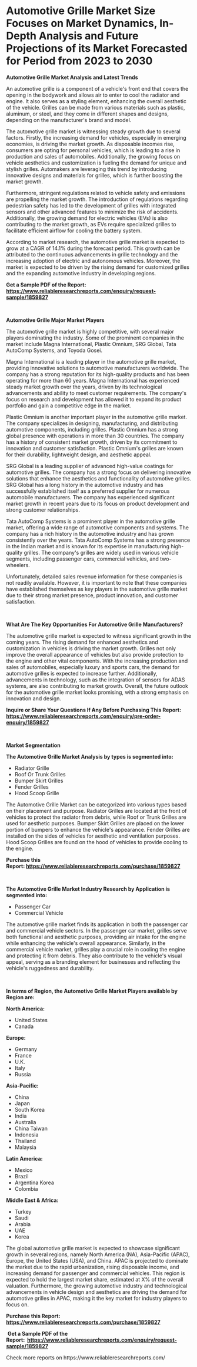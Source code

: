 <p><h1>Automotive Grille Market Size Focuses on Market Dynamics, In-Depth Analysis and Future Projections of its Market Forecasted for Period from 2023 to 2030</h1></p><p><strong>Automotive Grille Market Analysis and Latest Trends</strong></p>
<p><p>An automotive grille is a component of a vehicle's front end that covers the opening in the bodywork and allows air to enter to cool the radiator and engine. It also serves as a styling element, enhancing the overall aesthetic of the vehicle. Grilles can be made from various materials such as plastic, aluminum, or steel, and they come in different shapes and designs, depending on the manufacturer's brand and model.</p><p>The automotive grille market is witnessing steady growth due to several factors. Firstly, the increasing demand for vehicles, especially in emerging economies, is driving the market growth. As disposable incomes rise, consumers are opting for personal vehicles, which is leading to a rise in production and sales of automobiles. Additionally, the growing focus on vehicle aesthetics and customization is fueling the demand for unique and stylish grilles. Automakers are leveraging this trend by introducing innovative designs and materials for grilles, which is further boosting the market growth.</p><p>Furthermore, stringent regulations related to vehicle safety and emissions are propelling the market growth. The introduction of regulations regarding pedestrian safety has led to the development of grilles with integrated sensors and other advanced features to minimize the risk of accidents. Additionally, the growing demand for electric vehicles (EVs) is also contributing to the market growth, as EVs require specialized grilles to facilitate efficient airflow for cooling the battery system.</p><p>According to market research, the automotive grille market is expected to grow at a CAGR of 14.1% during the forecast period. This growth can be attributed to the continuous advancements in grille technology and the increasing adoption of electric and autonomous vehicles. Moreover, the market is expected to be driven by the rising demand for customized grilles and the expanding automotive industry in developing regions.</p></p>
<p><strong>Get a Sample PDF of the Report:&nbsp; <a href="https://www.reliableresearchreports.com/enquiry/request-sample/1859827">https://www.reliableresearchreports.com/enquiry/request-sample/1859827</a></strong></p>
<p>&nbsp;</p>
<p><strong>Automotive Grille Major Market Players</strong></p>
<p><p>The automotive grille market is highly competitive, with several major players dominating the industry. Some of the prominent companies in the market include Magna International, Plastic Omnium, SRG Global, Tata AutoComp Systems, and Toyoda Gosei. </p><p>Magna International is a leading player in the automotive grille market, providing innovative solutions to automotive manufacturers worldwide. The company has a strong reputation for its high-quality products and has been operating for more than 60 years. Magna International has experienced steady market growth over the years, driven by its technological advancements and ability to meet customer requirements. The company's focus on research and development has allowed it to expand its product portfolio and gain a competitive edge in the market. </p><p>Plastic Omnium is another important player in the automotive grille market. The company specializes in designing, manufacturing, and distributing automotive components, including grilles. Plastic Omnium has a strong global presence with operations in more than 30 countries. The company has a history of consistent market growth, driven by its commitment to innovation and customer satisfaction. Plastic Omnium's grilles are known for their durability, lightweight design, and aesthetic appeal.</p><p>SRG Global is a leading supplier of advanced high-value coatings for automotive grilles. The company has a strong focus on delivering innovative solutions that enhance the aesthetics and functionality of automotive grilles. SRG Global has a long history in the automotive industry and has successfully established itself as a preferred supplier for numerous automobile manufacturers. The company has experienced significant market growth in recent years due to its focus on product development and strong customer relationships.</p><p>Tata AutoComp Systems is a prominent player in the automotive grille market, offering a wide range of automotive components and systems. The company has a rich history in the automotive industry and has grown consistently over the years. Tata AutoComp Systems has a strong presence in the Indian market and is known for its expertise in manufacturing high-quality grilles. The company's grilles are widely used in various vehicle segments, including passenger cars, commercial vehicles, and two-wheelers.</p><p>Unfortunately, detailed sales revenue information for these companies is not readily available. However, it is important to note that these companies have established themselves as key players in the automotive grille market due to their strong market presence, product innovation, and customer satisfaction.</p></p>
<p>&nbsp;</p>
<p><strong>What Are The Key Opportunities For Automotive Grille Manufacturers?</strong></p>
<p><p>The automotive grille market is expected to witness significant growth in the coming years. The rising demand for enhanced aesthetics and customization in vehicles is driving the market growth. Grilles not only improve the overall appearance of vehicles but also provide protection to the engine and other vital components. With the increasing production and sales of automobiles, especially luxury and sports cars, the demand for automotive grilles is expected to increase further. Additionally, advancements in technology, such as the integration of sensors for ADAS systems, are also contributing to market growth. Overall, the future outlook for the automotive grille market looks promising, with a strong emphasis on innovation and design.</p></p>
<p><strong>Inquire or Share Your Questions If Any Before Purchasing This Report: <a href="https://www.reliableresearchreports.com/enquiry/pre-order-enquiry/1859827">https://www.reliableresearchreports.com/enquiry/pre-order-enquiry/1859827</a></strong></p>
<p>&nbsp;</p>
<p><strong>Market Segmentation</strong></p>
<p><strong>The Automotive Grille Market Analysis by types is segmented into:</strong></p>
<p><ul><li>Radiator Grille</li><li>Roof Or Trunk Grilles</li><li>Bumper Skirt Grilles</li><li>Fender Grilles</li><li>Hood Scoop Grille</li></ul></p>
<p><p>The Automotive Grille Market can be categorized into various types based on their placement and purpose. Radiator Grilles are located at the front of vehicles to protect the radiator from debris, while Roof or Trunk Grilles are used for aesthetic purposes. Bumper Skirt Grilles are placed on the lower portion of bumpers to enhance the vehicle's appearance. Fender Grilles are installed on the sides of vehicles for aesthetic and ventilation purposes. Hood Scoop Grilles are found on the hood of vehicles to provide cooling to the engine.</p></p>
<p><strong>Purchase this Report:&nbsp;<a href="https://www.reliableresearchreports.com/purchase/1859827">https://www.reliableresearchreports.com/purchase/1859827</a></strong></p>
<p>&nbsp;</p>
<p><strong>The Automotive Grille Market Industry Research by Application is segmented into:</strong></p>
<p><ul><li>Passenger Car</li><li>Commercial Vehicle</li></ul></p>
<p><p>The automotive grille market finds its application in both the passenger car and commercial vehicle sectors. In the passenger car market, grilles serve both functional and aesthetic purposes, providing air intake for the engine while enhancing the vehicle's overall appearance. Similarly, in the commercial vehicle market, grilles play a crucial role in cooling the engine and protecting it from debris. They also contribute to the vehicle's visual appeal, serving as a branding element for businesses and reflecting the vehicle's ruggedness and durability.</p></p>
<p>&nbsp;</p>
<p><strong>In terms of Region, the Automotive Grille Market Players available by Region are:</strong></p>
<p>
    <p> <strong> North America: </strong>
        <ul>
            <li>United States</li>
            <li>Canada</li>
        </ul>
        </p> 
    <p> <strong> Europe: </strong>
        <ul>
            <li>Germany</li>
            <li>France</li>
            <li>U.K.</li>
            <li>Italy</li>
            <li>Russia</li>
        </ul>
        </p> 
    <p> <strong> Asia-Pacific: </strong>
        <ul>
            <li>China</li>
            <li>Japan</li>
            <li>South Korea</li>
            <li>India</li>
            <li>Australia</li>
            <li>China Taiwan</li>
            <li>Indonesia</li>
            <li>Thailand</li>
            <li>Malaysia</li>
        </ul>
        </p> 
    <p> <strong> Latin America: </strong>
        <ul>
            <li>Mexico</li>
            <li>Brazil</li>
            <li>Argentina Korea</li>
            <li>Colombia</li>
        </ul>
        </p> 
    <p> <strong> Middle East & Africa: </strong>
        <ul>
            <li>Turkey</li>
            <li>Saudi</li>
            <li>Arabia</li>
            <li>UAE</li>
            <li>Korea</li>
        </ul>
    </p>
    </p>
<p><p>The global automotive grille market is expected to showcase significant growth in several regions, namely North America (NA), Asia-Pacific (APAC), Europe, the United States (USA), and China. APAC is projected to dominate the market due to the rapid urbanization, rising disposable income, and increasing demand for passenger and commercial vehicles. This region is expected to hold the largest market share, estimated at X% of the overall valuation. Furthermore, the growing automotive industry and technological advancements in vehicle design and aesthetics are driving the demand for automotive grilles in APAC, making it the key market for industry players to focus on.</p></p>
<p><strong>Purchase this Report: <a href="https://www.reliableresearchreports.com/purchase/1859827">https://www.reliableresearchreports.com/purchase/1859827</a></strong></p>
<p>&nbsp;<strong>Get a Sample PDF of the Report:&nbsp;&nbsp;<a href="https://www.reliableresearchreports.com/enquiry/request-sample/1859827">https://www.reliableresearchreports.com/enquiry/request-sample/1859827</a></strong></p>
<p><strong></strong></p>
<p>Check more reports on https://www.reliableresearchreports.com/</p>